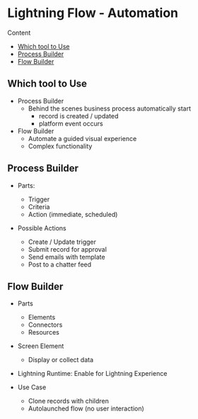 # Lightning Flow - Automation

Content
- [Which tool to Use](#choosing)
- [Process Builder](#process_builder)
- [Flow Builder](#flow_builder)

## Which tool to Use <a name="choosing"></a>
- Process Builder
    - Behind the scenes business process automatically start
        - record is created / updated
        - platform event occurs
- Flow Builder 
    - Automate a guided visual experience
    - Complex functionality

## Process Builder <a name="process_builder"></a>
- Parts:
    - Trigger
    - Criteria
    - Action (immediate, scheduled)

- Possible Actions
    - Create / Update trigger
    - Submit record for approval
    - Send emails with template
    - Post to a chatter feed



## Flow Builder <a name="flow_builder"></a>
- Parts
    - Elements
    - Connectors
    - Resources

- Screen Element
    - Display or collect data
- Lightning Runtime: Enable for Lightning Experience
- Use Case
    - Clone records with children
    - Autolaunched flow (no user interaction)